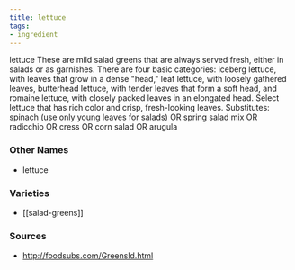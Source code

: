 ```yaml
---
title: lettuce
tags:
- ingredient
---
```

lettuce These are mild salad greens that are always served fresh, either in salads or as garnishes. There are four basic categories: iceberg lettuce, with leaves that grow in a dense "head," leaf lettuce, with loosely gathered leaves, butterhead lettuce, with tender leaves that form a soft head, and romaine lettuce, with closely packed leaves in an elongated head. Select lettuce that has rich color and crisp, fresh-looking leaves. Substitutes: spinach (use only young leaves for salads) OR spring salad mix OR radicchio OR cress OR corn salad OR arugula

### Other Names

* lettuce

### Varieties

* [[salad-greens]]

### Sources
* http://foodsubs.com/Greensld.html
